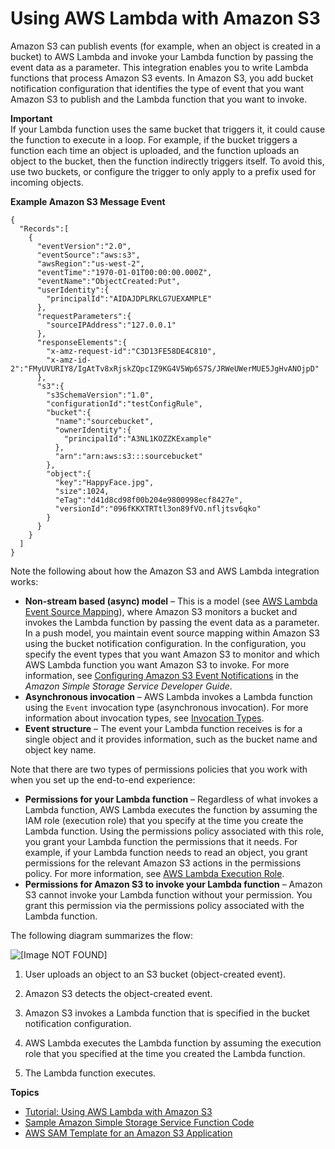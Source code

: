 # Using AWS Lambda with Amazon S3<a name="with-s3"></a>

Amazon S3 can publish events \(for example, when an object is created in a bucket\) to AWS Lambda and invoke your Lambda function by passing the event data as a parameter\. This integration enables you to write Lambda functions that process Amazon S3 events\. In Amazon S3, you add bucket notification configuration that identifies the type of event that you want Amazon S3 to publish and the Lambda function that you want to invoke\. 

**Important**  
If your Lambda function uses the same bucket that triggers it, it could cause the function to execute in a loop\. For example, if the bucket triggers a function each time an object is uploaded, and the function uploads an object to the bucket, then the function indirectly triggers itself\. To avoid this, use two buckets, or configure the trigger to only apply to a prefix used for incoming objects\.

**Example Amazon S3 Message Event**  

```
{
  "Records":[  
    {  
      "eventVersion":"2.0",
      "eventSource":"aws:s3",
      "awsRegion":"us-west-2",
      "eventTime":"1970-01-01T00:00:00.000Z",
      "eventName":"ObjectCreated:Put",
      "userIdentity":{  
        "principalId":"AIDAJDPLRKLG7UEXAMPLE"
      },
      "requestParameters":{  
        "sourceIPAddress":"127.0.0.1"
      },
      "responseElements":{  
        "x-amz-request-id":"C3D13FE58DE4C810",
        "x-amz-id-2":"FMyUVURIY8/IgAtTv8xRjskZQpcIZ9KG4V5Wp6S7S/JRWeUWerMUE5JgHvANOjpD"
      },
      "s3":{  
        "s3SchemaVersion":"1.0",
        "configurationId":"testConfigRule",
        "bucket":{  
          "name":"sourcebucket",
          "ownerIdentity":{  
            "principalId":"A3NL1KOZZKExample"
          },
          "arn":"arn:aws:s3:::sourcebucket"
        },
        "object":{  
          "key":"HappyFace.jpg",
          "size":1024,
          "eTag":"d41d8cd98f00b204e9800998ecf8427e",
          "versionId":"096fKKXTRTtl3on89fVO.nfljtsv6qko"
        }
      }
    }
  ]
}
```

Note the following about how the Amazon S3 and AWS Lambda integration works:
+ **Non\-stream based \(async\) model** – This is a model \(see [AWS Lambda Event Source Mapping](intro-invocation-modes.md)\), where Amazon S3 monitors a bucket and invokes the Lambda function by passing the event data as a parameter\. In a push model, you maintain event source mapping within Amazon S3 using the bucket notification configuration\. In the configuration, you specify the event types that you want Amazon S3 to monitor and which AWS Lambda function you want Amazon S3 to invoke\. For more information, see [Configuring Amazon S3 Event Notifications](https://docs.aws.amazon.com/AmazonS3/latest/dev/NotificationHowTo.html) in the *Amazon Simple Storage Service Developer Guide*\.
+ **Asynchronous invocation** – AWS Lambda invokes a Lambda function using the `Event` invocation type \(asynchronous invocation\)\. For more information about invocation types, see [Invocation Types](invocation-options.md)\. 
+ **Event structure** – The event your Lambda function receives is for a single object and it provides information, such as the bucket name and object key name\. 

Note that there are two types of permissions policies that you work with when you set up the end\-to\-end experience:
+ **Permissions for your Lambda function** – Regardless of what invokes a Lambda function, AWS Lambda executes the function by assuming the IAM role \(execution role\) that you specify at the time you create the Lambda function\. Using the permissions policy associated with this role, you grant your Lambda function the permissions that it needs\. For example, if your Lambda function needs to read an object, you grant permissions for the relevant Amazon S3 actions in the permissions policy\. For more information, see [AWS Lambda Execution Role](lambda-intro-execution-role.md)\.
+ **Permissions for Amazon S3 to invoke your Lambda function** – Amazon S3 cannot invoke your Lambda function without your permission\. You grant this permission via the permissions policy associated with the Lambda function\.

The following diagram summarizes the flow: 

![\[Image NOT FOUND\]](http://docs.aws.amazon.com/lambda/latest/dg/images/push-s3-example-10.png)

1. User uploads an object to an S3 bucket \(object\-created event\)\.

1. Amazon S3 detects the object\-created event\. 

1. Amazon S3 invokes a Lambda function that is specified in the bucket notification configuration\. 

1. AWS Lambda executes the Lambda function by assuming the execution role that you specified at the time you created the Lambda function\.

1. The Lambda function executes\.

**Topics**
+ [Tutorial: Using AWS Lambda with Amazon S3](with-s3-example.md)
+ [Sample Amazon Simple Storage Service Function Code](with-s3-example-deployment-pkg.md)
+ [AWS SAM Template for an Amazon S3 Application](with-s3-example-use-app-spec.md)